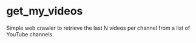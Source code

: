 # get_my_videos
Simple web crawler to retrieve the last N vídeos per channel from a list of YouTube channels.
